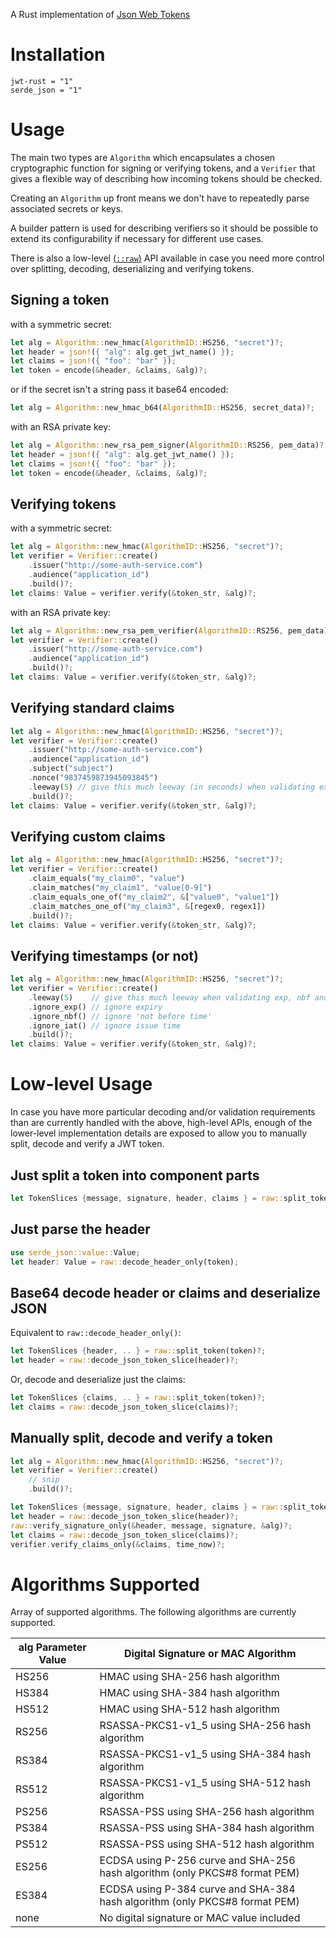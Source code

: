 
A Rust implementation of [Json Web Tokens](https://tools.ietf.org/html/rfc7519)

# Installation

```
jwt-rust = "1"
serde_json = "1"
```

# Usage

The main two types are `Algorithm` which encapsulates a chosen cryptographic
function for signing or verifying tokens, and a `Verifier` that gives a
flexible way of describing how incoming tokens should be checked.

Creating an `Algorithm` up front means we don't have to repeatedly parse
associated secrets or keys.

A builder pattern is used for describing verifiers so it should be possible
to extend its configurability if necessary for different use cases.

There is also a low-level [(`::raw`)](#Low-level-Usage) API available in
case you need more control over splitting, decoding, deserializing and
verifying tokens.

## Signing a token

with a symmetric secret:
```rust
let alg = Algorithm::new_hmac(AlgorithmID::HS256, "secret")?;
let header = json!({ "alg": alg.get_jwt_name() });
let claims = json!({ "foo": "bar" });
let token = encode(&header, &claims, &alg)?;
```
or if the secret isn't a string pass it base64 encoded:
```rust
let alg = Algorithm::new_hmac_b64(AlgorithmID::HS256, secret_data)?;
```

with an RSA private key:
```rust
let alg = Algorithm::new_rsa_pem_signer(AlgorithmID::RS256, pem_data)?;
let header = json!({ "alg": alg.get_jwt_name() });
let claims = json!({ "foo": "bar" });
let token = encode(&header, &claims, &alg)?;
```

## Verifying tokens

with a symmetric secret:
```rust
let alg = Algorithm::new_hmac(AlgorithmID::HS256, "secret")?;
let verifier = Verifier::create()
    .issuer("http://some-auth-service.com")
    .audience("application_id")
    .build()?;
let claims: Value = verifier.verify(&token_str, &alg)?;
```

with an RSA private key:
```rust
let alg = Algorithm::new_rsa_pem_verifier(AlgorithmID::RS256, pem_data)?;
let verifier = Verifier::create()
    .issuer("http://some-auth-service.com")
    .audience("application_id")
    .build()?;
let claims: Value = verifier.verify(&token_str, &alg)?;
```

## Verifying standard claims
```rust
let alg = Algorithm::new_hmac(AlgorithmID::HS256, "secret")?;
let verifier = Verifier::create()
    .issuer("http://some-auth-service.com")
    .audience("application_id")
    .subject("subject")
    .nonce("9837459873945093845")
    .leeway(5) // give this much leeway (in seconds) when validating exp, nbf and iat claims
    .build()?;
let claims: Value = verifier.verify(&token_str, &alg)?;
```

## Verifying custom claims
```rust
let alg = Algorithm::new_hmac(AlgorithmID::HS256, "secret")?;
let verifier = Verifier::create()
    .claim_equals("my_claim0", "value")
    .claim_matches("my_claim1", "value[0-9]")
    .claim_equals_one_of("my_claim2", &["value0", "value1"])
    .claim_matches_one_of("my_claim3", &[regex0, regex1])
    .build()?;
let claims: Value = verifier.verify(&token_str, &alg)?;
```

## Verifying timestamps (or not)
```rust
let alg = Algorithm::new_hmac(AlgorithmID::HS256, "secret")?;
let verifier = Verifier::create()
    .leeway(5)    // give this much leeway when validating exp, nbf and iat claims
    .ignore_exp() // ignore expiry
    .ignore_nbf() // ignore 'not before time'
    .ignore_iat() // ignore issue time
    .build()?;
let claims: Value = verifier.verify(&token_str, &alg)?;
```

# Low-level Usage

In case you have more particular decoding and/or validation requirements than are
currently handled with the above, high-level APIs, enough of the lower-level
implementation details are exposed to allow you to manually split, decode and
verify a JWT token.


## Just split a token into component parts
```rust
let TokenSlices {message, signature, header, claims } = raw::split_token(token)?;
```

## Just parse the header
```rust
use serde_json::value::Value;
let header: Value = raw::decode_header_only(token);
```

## Base64 decode header or claims and deserialize JSON
Equivalent to `raw::decode_header_only()`:
```rust
let TokenSlices {header, .. } = raw::split_token(token)?;
let header = raw::decode_json_token_slice(header)?;
```

Or, decode and deserialize just the claims:
```rust
let TokenSlices {claims, .. } = raw::split_token(token)?;
let claims = raw::decode_json_token_slice(claims)?;
```

## Manually split, decode and verify a token
```rust
let alg = Algorithm::new_hmac(AlgorithmID::HS256, "secret")?;
let verifier = Verifier::create()
    // snip
    .build()?;

let TokenSlices {message, signature, header, claims } = raw::split_token(token)?;
let header = raw::decode_json_token_slice(header)?;
raw::verify_signature_only(&header, message, signature, &alg)?;
let claims = raw::decode_json_token_slice(claims)?;
verifier.verify_claims_only(&claims, time_now)?;
```

# Algorithms Supported

Array of supported algorithms. The following algorithms are currently supported.

alg Parameter Value | Digital Signature or MAC Algorithm
----------------|----------------------------
HS256 | HMAC using SHA-256 hash algorithm
HS384 | HMAC using SHA-384 hash algorithm
HS512 | HMAC using SHA-512 hash algorithm
RS256 | RSASSA-PKCS1-v1_5 using SHA-256 hash algorithm
RS384 | RSASSA-PKCS1-v1_5 using SHA-384 hash algorithm
RS512 | RSASSA-PKCS1-v1_5 using SHA-512 hash algorithm
PS256 | RSASSA-PSS using SHA-256 hash algorithm
PS384 | RSASSA-PSS using SHA-384 hash algorithm
PS512 | RSASSA-PSS using SHA-512 hash algorithm
ES256 | ECDSA using P-256 curve and SHA-256 hash algorithm (only PKCS#8 format PEM)
ES384 | ECDSA using P-384 curve and SHA-384 hash algorithm (only PKCS#8 format PEM)
none | No digital signature or MAC value included

